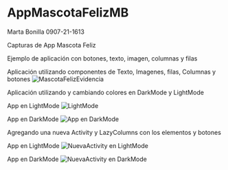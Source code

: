 # AppMascotaFelizMB
Marta Bonilla 0907-21-1613

Capturas de App Mascota Feliz 

Ejemplo de aplicación con botones, texto, imagen, columnas y filas

Aplicación utilizando componentes de Texto, Imagenes, filas, Columnas y botones 
![MascotaFelizEvidencia](https://github.com/Hinata1411/AppMascotaFelizMB/assets/85373964/e315649b-3410-49a1-a62f-b998de8c5afd)

Aplicación utilizando y cambiando colores en DarkMode y LightMode

App en LightMode
![LightMode](https://github.com/Hinata1411/AppMascotaFelizMB/assets/85373964/a316fb03-40f1-4389-b4a5-cac2ca63e1fd)

App en DarkMode
![App en DarkMode](https://github.com/Hinata1411/AppMascotaFelizMB/assets/85373964/93fa1427-a0a0-43aa-a0d5-4d65af3fccf8)

Agregando una nueva Activity y LazyColumns con los elementos y botones

App en LightMode
![NuevaActivity en LightMode](https://github.com/Hinata1411/AppMascotaFelizMB/assets/85373964/f9c59eb5-75b5-469b-9c89-19aecce64042)

App en DarkMode
![NuevaActivity en DarkMode](https://github.com/Hinata1411/AppMascotaFelizMB/assets/85373964/ab2cbd84-0b03-4694-bafc-b8d35e722384)

